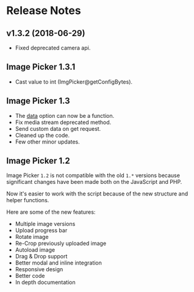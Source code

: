 # Release Notes

## v1.3.2 (2018-06-29)

- Fixed deprecated camera api.

## Image Picker 1.3.1

- Cast value to int (ImgPicker@getConfigBytes).

## Image Picker 1.3

- The [data](options.md#data) option can now be a function.
- Fix media stream deprecated method.
- Send custom data on get request.
- Cleaned up the code.
- Few other minor updates.

## Image Picker 1.2

Image Picker `1.2` is not compatible with the old `1.*` versions because significant changes have been made both on the JavaScript and PHP.

Now it's easier to work with the script because of the new structure and helper functions.

Here are some of the new features:

- Multiple image versions
- Upload progress bar
- Rotate image
- Re-Crop previously uploaded image
- Autoload image
- Drag & Drop support
- Better modal and inline integration
- Responsive design
- Better code
- In depth documentation
